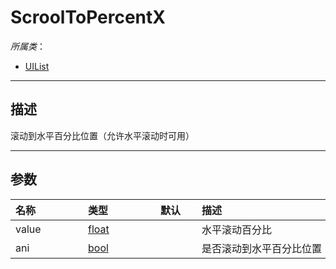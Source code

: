# ScroolToPercentX

*所属类*：
* [UIList](/Api/Classes/Scene/UIList.md)
------------------------------------------------------------------------------------------
## 描述

滚动到水平百分比位置（允许水平滚动时可用）

------------------------------------------------------------------------------------------
## 参数

|<div style="width:100px">名称</div>|<div style="width:100px">类型</div>|<div style="width:50px">默认</div>|<div style="width:350px">描述</div>|
|:---|:---|:---|:---|
|value|[float](/Api/DataType/Number.md)||水平滚动百分比|
|ani|[bool](/Api/DataType/Bool.md)||是否滚动到水平百分比位置|
